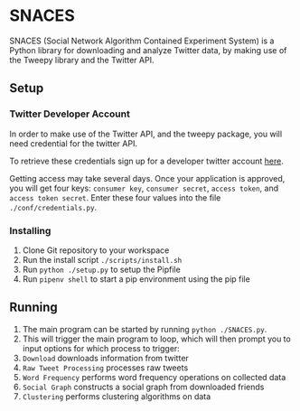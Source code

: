 # SNACES

SNACES (Social Network Algorithm Contained Experiment System)
is a Python library for downloading and analyze Twitter data, by making
use of the Tweepy library and the Twitter API.

## Setup

### Twitter Developer Account

In order to make use of the Twitter API, and the tweepy package, you will need
credential for the twitter API.

To retrieve these credentials sign up for a developer twitter account [here](https://developer.twitter.com/en/apply-for-access).

Getting access may take several days. Once your application is approved,
you will get four keys: `consumer key`, `consumer secret`, `access token`, and
`access token secret`. Enter these four values into the file
`./conf/credentials.py`.

### Installing

1. Clone Git repository to your workspace
1. Run the install script `./scripts/install.sh`
1. Run `python ./setup.py` to setup the Pipfile
1. Run `pipenv shell` to start a pip environment using the pip file

## Running

1. The main program can be started by running `python ./SNACES.py`.
1. This will trigger the main program to loop, which will then prompt you
to input options for which process to trigger:
 1. `Download` downloads information from twitter
 1. `Raw Tweet Processing` processes raw tweets
 1. `Word Frequency` performs word frequency operations on collected data
 1. `Social Graph` constructs a social graph from downloaded friends
 1. `Clustering` performs clustering algorithms on data
